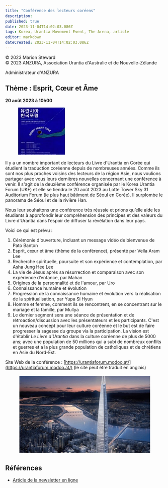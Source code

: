 ```yaml
---
title: "Conférence des lecteurs coréens"
description: 
published: true
date: 2023-11-04T14:02:03.086Z
tags: Korea, Urantia Movement Event, The Arena, article
editor: markdown
dateCreated: 2023-11-04T14:02:03.086Z
---
```


<p class="v-card v-sheet theme--light grey lighten-3 px-2">© 2023 Marion Steward<br>© 2023 ANZURA, Association Urantia d'Australie et de Nouvelle-Zélande</p>


Administrateur d'ANZURA

## Thème : Esprit, Cœur et Âme

**20 août 2023 à 10h00**

<figure id="Figure_1" class="image urantiapedia image-style-align-left">
<img src="/image/article/The_Arena/Korea-23-logo-150x150.jpg" alt="Korea 23 logo">
</figure>

Il y a un nombre important de lecteurs du Livre d'Urantia en Corée qui étudient la traduction coréenne depuis de nombreuses années. Comme ils sont nos plus proches voisins des lecteurs de la région Asie, nous voulions partager avec vous leurs dernières nouvelles concernant une conférence à venir. Il s'agit de la deuxième conférence organisée par le Korea Urantia Forum (UKF) et elle se tiendra le 20 août 2023 au Lotte Tower Sky 31 Auditorium Forum (le plus haut bâtiment de Séoul en Corée). Il surplombe le panorama de Séoul et de la rivière Han.

Nous leur souhaitons une conférence très réussie et prions qu’elle aide les étudiants à approfondir leur compréhension des principes et des valeurs du Livre d’Urantia dans l’espoir de diffuser la révélation dans leur pays.
<br style="clear:both;"/>

Voici ce qui est prévu :

1. Cérémonie d'ouverture, incluant un message vidéo de bienvenue de Pato Banton
2. Esprit, cœur et âme (thème de la conférence), présenté par Vella Aram Lee
3. Recherche spirituelle, poursuite et son expérience et contemplation, par Asha Jung Hee Lee
4. La vie de Jésus après sa résurrection et comparaison avec son expérience d’enfance, par Mahan
5. Origines de la personnalité et de l'amour, par Uro
6. Connaissance humaine et évolution
7. Progression de la connaissance humaine et évolution vers la réalisation de la spiritualisation, par Yupa Si Hyun
8. Homme et femme, comment ils se rencontrent, en se concentrant sur le mariage et la famille, par Mullya
9. Le dernier segment sera une séance de présentation et de rétroaction/discussion avec les présentateurs et les participants. C'est un nouveau concept pour leur culture coréenne et le but est de faire progresser la sagesse du groupe via la participation. La vision est d'établir _Le Livre d'Urantia_ dans la culture coréenne de plus de 5000 ans; avec une population de 50 millions qui a subi de nombreux conflits et guerres et a la plus grande population de catholiques et de chrétiens en Asie du Nord-Est.

Site Web de la conférence : [https://urantiaforum.modoo.at/](https://urantiaforum.modoo.at/) (le site peut être traduit en anglais)

<figure id="Figure_2" class="image urantiapedia">
<img src="/image/article/The_Arena/Korea-city-pic.jpg" alt="Korea city">
</figure>

## Références

- [Article de la newsletter en ligne](https://anzura.urantia-association.org/2023/06/25/korean-readers-conference)

